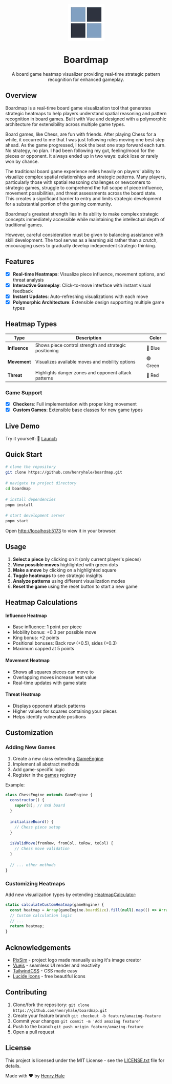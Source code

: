 <div align=center>

![](./public/logo.webp)

# Boardmap

A board game heatmap visualizer providing real-time strategic pattern recognition for enhanced gameplay.

</div>

## Overview

Boardmap is a real-time board game visualization tool that generates strategic heatmaps to help players understand spatial reasoning and pattern recognition in board games. Built with Vue and designed with a polymorphic architecture for extensibility across multiple game types.

Board games, like Chess, are fun with friends. After playing Chess for a while, it occurred to me that I was just following rules moving one best step ahead. As the game progressed, I took the best one step forward each turn. No strategy, no plan. I had been following my gut, feeling/mood for the pieces or opponent. It always ended up in two ways: quick lose or rarely won by chance.

The traditional board game experience relies heavily on players' ability to visualize complex spatial relationships and strategic patterns. Many players, particularly those with spatial reasoning challenges or newcomers to strategic games, struggle to comprehend the full scope of piece influence, movement possibilities, and threat assessments across the board state. This creates a significant barrier to entry and limits strategic development for a substantial portion of the gaming community.

Boardmap's greatest strength lies in its ability to make complex strategic concepts immediately accessible while maintaining the intellectual depth of traditional games.

However, careful consideration must be given to balancing assistance with skill development. The tool serves as a learning aid rather than a crutch, encouraging users to gradually develop independent strategic thinking.

## Features

- [x] **Real-time Heatmaps**: Visualize piece influence, movement options, and threat analysis
- [x] **Interactive Gameplay**: Click-to-move interface with instant visual feedback
- [x] **Instant Updates**: Auto-refreshing visualizations with each move
- [x] **Polymorphic Architecture**: Extensible design supporting multiple game types

## Heatmap Types

| Type          | Description                                            | Color    |
| ------------- | ------------------------------------------------------ | -------- |
| **Influence** | Shows piece control strength and strategic positioning | 🔵 Blue  |
| **Movement**  | Visualizes available moves and mobility options        | 🟢 Green |
| **Threat**    | Highlights danger zones and opponent attack patterns   | 🔴 Red   |

### Game Support

- [x] **Checkers**: Full implementation with proper king movement
- [x] **Custom Games**: Extensible base classes for new game types

## Live Demo

Try it yourself: :rocket: [Launch]()

## Quick Start

```bash
# clone the repository
git clone https://github.com/henryhale/boardmap.git

# navigate to project directory
cd boardmap

# install dependencies
pnpm install

# start development server
pnpm start
```

Open [http://localhost:5173](http://localhost:5173) to view it in your browser.

## Usage

1. **Select a piece** by clicking on it (only current player's pieces)
2. **View possible moves** highlighted with green dots
3. **Make a move** by clicking on a highlighted square
4. **Toggle heatmaps** to see strategic insights
5. **Analyze patterns** using different visualization modes
6. **Reset the game** using the reset button to start a new game

## Heatmap Calculations

#### Influence Heatmap

- Base influence: 1 point per piece
- Mobility bonus: +0.3 per possible move
- King bonus: +2 points
- Positional bonuses: Back row (+0.5), sides (+0.3)
- Maximum capped at 5 points

#### Movement Heatmap

- Shows all squares pieces can move to
- Overlapping moves increase heat value
- Real-time updates with game state

#### Threat Heatmap

- Displays opponent attack patterns
- Higher values for squares containing your pieces
- Helps identify vulnerable positions

## Customization

### Adding New Games

1. Create a new class extending [GameEngine](./lib/core/engine.ts)
2. Implement all abstract methods
3. Add game-specific logic
4. Register in the [games](./src/games.ts) registry

Example:

```javascript
class ChessEngine extends GameEngine {
  constructor() {
    super(8); // 8x8 board
  }

  initializeBoard() {
    // Chess piece setup
  }

  isValidMove(fromRow, fromCol, toRow, toCol) {
    // Chess move validation
  }

  // ... other methods
}
```

### Customizing Heatmaps

Add new visualization types by extending [HeatmapCalculator](./lib/core/heatmap.ts):

```javascript
static calculateCustomHeatmap(gameEngine) {
  const heatmap = Array(gameEngine.boardSize).fill(null).map(() => Array(gameEngine.boardSize).fill(0));
  // Custom calculation logic
  // ...
  return heatmap;
}
```

## Acknowledgements

- [PixSim](https://henryhale.github.io/pixsim) - project logo made manually using it's image creator
- [Vuejs](https://v3.vuejs.org) - seamless UI render and reactivity
- [TailwindCSS](https://v3.tailwindcss.com) - CSS made easy
- [Lucide Icons](https://lucide.dev) - free beautiful icons

## Contributing

1. Clone/fork the repository: `git clone https://github.com/henryhale/boardmap.git`
2. Create your feature branch `git checkout -b feature/amazing-feature`
3. Commit your changes `git commit -m 'Add amazing feature'`
4. Push to the branch `git push origin feature/amazing-feature`
5. Open a pull request

## License

This project is licensed under the MIT License - see the [LICENSE.txt](./LICENSE.txt) file for details.

Made with ❤️ by [Henry Hale](https://github.com/henryhale)

